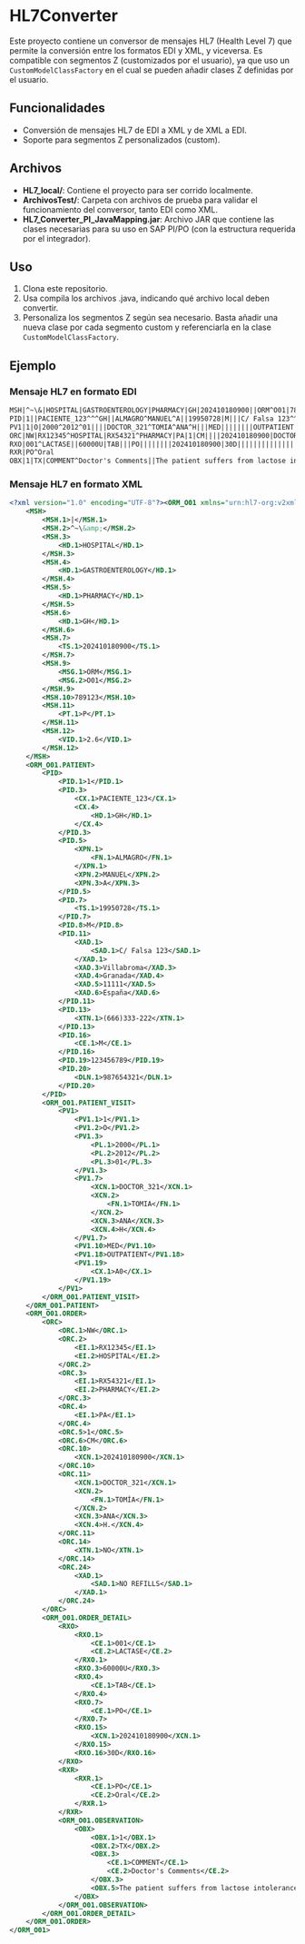 # HL7Converter
Este proyecto contiene un conversor de mensajes HL7 (Health Level 7) que permite la conversión entre los formatos EDI y XML, y viceversa. Es compatible con segmentos Z (customizados por el usuario), ya que uso un `CustomModelClassFactory` en el cual se pueden añadir clases Z definidas por el usuario.

## Funcionalidades
- Conversión de mensajes HL7 de EDI a XML y de XML a EDI.
- Soporte para segmentos Z personalizados (custom).

## Archivos
- **HL7_local/**: Contiene el proyecto para ser corrido localmente.
- **ArchivosTest/**: Carpeta con archivos de prueba para validar el funcionamiento del conversor, tanto EDI como XML.
- **HL7_Converter_PI_JavaMapping.jar**: Archivo JAR que contiene las clases necesarias para su uso en SAP PI/PO (con la estructura requerida por el integrador).

## Uso
1. Clona este repositorio.
2. Usa compila los archivos .java, indicando qué archivo local deben convertir.
3. Personaliza los segmentos Z según sea necesario. Basta añadir una nueva clase por cada segmento custom y referenciarla en la clase `CustomModelClassFactory`.

## Ejemplo
### Mensaje HL7 en formato EDI

```txt
MSH|^~\&|HOSPITAL|GASTROENTEROLOGY|PHARMACY|GH|202410180900||ORM^O01|789123|P|2.6
PID|1||PACIENTE_123^^^GH||ALMAGRO^MANUEL^A||19950728|M|||C/ Falsa 123^^Villabroma^Granada^11111^España||(666)333-222|||M|||123456789|987654321
PV1|1|O|2000^2012^01||||DOCTOR_321^TOMIA^ANA^H|||MED||||||||OUTPATIENT|A0|
ORC|NW|RX12345^HOSPITAL|RX54321^PHARMACY|PA|1|CM||||202410180900|DOCTOR_321^TOMIA^ANA^H|||NO||||||||||NO REFILLS
RXO|001^LACTASE||60000U|TAB|||PO||||||||202410180900|30D|||||||||||||||||||
RXR|PO^Oral
OBX|1|TX|COMMENT^Doctor's Comments||The patient suffers from lactose intolerance. Follow-up in 3 months.

```
### Mensaje HL7 en formato XML
```xml
<?xml version="1.0" encoding="UTF-8"?><ORM_O01 xmlns="urn:hl7-org:v2xml">
    <MSH>
        <MSH.1>|</MSH.1>
        <MSH.2>^~\&amp;</MSH.2>
        <MSH.3>
            <HD.1>HOSPITAL</HD.1>
        </MSH.3>
        <MSH.4>
            <HD.1>GASTROENTEROLOGY</HD.1>
        </MSH.4>
        <MSH.5>
            <HD.1>PHARMACY</HD.1>
        </MSH.5>
        <MSH.6>
            <HD.1>GH</HD.1>
        </MSH.6>
        <MSH.7>
            <TS.1>202410180900</TS.1>
        </MSH.7>
        <MSH.9>
            <MSG.1>ORM</MSG.1>
            <MSG.2>O01</MSG.2>
        </MSH.9>
        <MSH.10>789123</MSH.10>
        <MSH.11>
            <PT.1>P</PT.1>
        </MSH.11>
        <MSH.12>
            <VID.1>2.6</VID.1>
        </MSH.12>
    </MSH>
    <ORM_O01.PATIENT>
        <PID>
            <PID.1>1</PID.1>
            <PID.3>
                <CX.1>PACIENTE_123</CX.1>
                <CX.4>
                    <HD.1>GH</HD.1>
                </CX.4>
            </PID.3>
            <PID.5>
                <XPN.1>
                    <FN.1>ALMAGRO</FN.1>
                </XPN.1>
                <XPN.2>MANUEL</XPN.2>
                <XPN.3>A</XPN.3>
            </PID.5>
            <PID.7>
                <TS.1>19950728</TS.1>
            </PID.7>
            <PID.8>M</PID.8>
            <PID.11>
                <XAD.1>
                    <SAD.1>C/ Falsa 123</SAD.1>
                </XAD.1>
                <XAD.3>Villabroma</XAD.3>
                <XAD.4>Granada</XAD.4>
                <XAD.5>11111</XAD.5>
                <XAD.6>España</XAD.6>
            </PID.11>
            <PID.13>
                <XTN.1>(666)333-222</XTN.1>
            </PID.13>
            <PID.16>
                <CE.1>M</CE.1>
            </PID.16>
            <PID.19>123456789</PID.19>
            <PID.20>
                <DLN.1>987654321</DLN.1>
            </PID.20>
        </PID>
        <ORM_O01.PATIENT_VISIT>
            <PV1>
                <PV1.1>1</PV1.1>
                <PV1.2>O</PV1.2>
                <PV1.3>
                    <PL.1>2000</PL.1>
                    <PL.2>2012</PL.2>
                    <PL.3>01</PL.3>
                </PV1.3>
                <PV1.7>
                    <XCN.1>DOCTOR_321</XCN.1>
                    <XCN.2>
                        <FN.1>TOMIA</FN.1>
                    </XCN.2>
                    <XCN.3>ANA</XCN.3>
                    <XCN.4>H</XCN.4>
                </PV1.7>
                <PV1.10>MED</PV1.10>
                <PV1.18>OUTPATIENT</PV1.18>
                <PV1.19>
                    <CX.1>A0</CX.1>
                </PV1.19>
            </PV1>
        </ORM_O01.PATIENT_VISIT>
    </ORM_O01.PATIENT>
    <ORM_O01.ORDER>
        <ORC>
            <ORC.1>NW</ORC.1>
            <ORC.2>
                <EI.1>RX12345</EI.1>
                <EI.2>HOSPITAL</EI.2>
            </ORC.2>
            <ORC.3>
                <EI.1>RX54321</EI.1>
                <EI.2>PHARMACY</EI.2>
            </ORC.3>
            <ORC.4>
                <EI.1>PA</EI.1>
            </ORC.4>
            <ORC.5>1</ORC.5>
            <ORC.6>CM</ORC.6>
            <ORC.10>
                <XCN.1>202410180900</XCN.1>
            </ORC.10>
            <ORC.11>
                <XCN.1>DOCTOR_321</XCN.1>
                <XCN.2>
                    <FN.1>TOMÍA</FN.1>
                </XCN.2>
                <XCN.3>ANA</XCN.3>
                <XCN.4>H.</XCN.4>
            </ORC.11>
            <ORC.14>
                <XTN.1>NO</XTN.1>
            </ORC.14>
            <ORC.24>
                <XAD.1>
                    <SAD.1>NO REFILLS</SAD.1>
                </XAD.1>
            </ORC.24>
        </ORC>
        <ORM_O01.ORDER_DETAIL>
            <RXO>
                <RXO.1>
                    <CE.1>001</CE.1>
                    <CE.2>LACTASE</CE.2>
                </RXO.1>
                <RXO.3>60000U</RXO.3>
                <RXO.4>
                    <CE.1>TAB</CE.1>
                </RXO.4>
                <RXO.7>
                    <CE.1>PO</CE.1>
                </RXO.7>
                <RXO.15>
                    <XCN.1>202410180900</XCN.1>
                </RXO.15>
                <RXO.16>30D</RXO.16>
            </RXO>
            <RXR>
                <RXR.1>
                    <CE.1>PO</CE.1>
                    <CE.2>Oral</CE.2>
                </RXR.1>
            </RXR>
            <ORM_O01.OBSERVATION>
                <OBX>
                    <OBX.1>1</OBX.1>
                    <OBX.2>TX</OBX.2>
                    <OBX.3>
                        <CE.1>COMMENT</CE.1>
                        <CE.2>Doctor's Comments</CE.2>
                    </OBX.3>
                    <OBX.5>The patient suffers from lactose intolerance. Follow-up in 3 months.</OBX.5>
                </OBX>
            </ORM_O01.OBSERVATION>
        </ORM_O01.ORDER_DETAIL>
    </ORM_O01.ORDER>
</ORM_O01>


```

